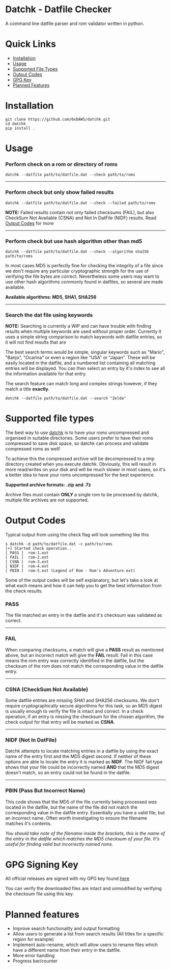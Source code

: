 # Datchk - Datfile Checker
A command line datfile parser and rom validator written in python.

# Quick Links
- [Installation](#installation)
- [Usage](#usage)
- [Supported File Types](#supported-file-types)
- [Output Codes](#output-codes)
- [GPG Key](#gpg-signing-key)
- [Planned Features](#planned-features)

# Installation
```
git clone https://github.com/0xDAWS/datchk.git
cd datchk
pip install .
```

# Usage

### Perform check on a rom or directory of roms
```
datchk --datfile path/to/datfile.dat --check path/to/roms
```
___

### Perform check but only show failed results
```
datchk --datfile path/to/datfile.dat --check --failed path/to/roms
```

**NOTE:** Failed results contain not only failed checksums (FAIL), but also CheckSum Not Available (CSNA) and Not In DatFile (NIDF) results. Read [Output Codes](#output-codes) for more
___

### Perform check but use hash algorithm other than md5
```
datchk --datfile path/to/datfile.dat --check --algorithm sha256 path/to/roms
```
In most cases MD5 is perfectly fine for checking the integrity of a file since we don't require any particular cryptographic strength for the use of verifying the file bytes are correct. Nevertheless some users may want to use other hash algorithms commonly found in datfiles, so several are made available.

**Available algorithms: MD5, SHA1, SHA256**
___

### Search the dat file using keywords
**NOTE:** Searching is currently a WIP and can have trouble with finding results when  multiple keywords are used without proper order. Currently it uses a simple string comparison to match keywords with datfile entries, so it will not find results that are 

The best search terms would be simple, singular keywords such as "Mario", "Banjo", "Ocarina" or even a region like "USA" or "Japan". These will be easily located in the datfile, and a numbered list containing all matching entries will be displayed. You can then select an entry by it's index to see all the information available for that entry.

The search feature can match long and complex strings however, if they match a title **exactly**.
```
datchk --datfile path/to/datfile.dat --search "Zelda"
```

# Supported file types
The best way to use [datchk](#datchk) is to have your roms uncompressed and organised in suitable directories. Some users prefer to have their roms compressed to save disk space, so datchk can process and validate compressed roms as well!

To achieve this the compressed archive will be decompressed to a tmp directory created when you execute datchk. Obviously, this will result in more read/writes on your disk and will be much slower in most cases, so it's a better idea to have your roms uncompressed for the best experience.

**Supported archive formats: .zip and .7z**

Archive files must contain **ONLY** a single rom to be processed by datchk, multiple file archives are not supported.

# Output Codes
Typical output from using the check flag will look something like this

```
❯ datchk -d path/to/datfile.dat -c path/to/roms
[+] Started check operation..
[ PASS ]  rom-1.ext
[ FAIL ]  rom-2.ext
[ CSNA ]  rom-3.ext
[ NIDF ]  rom-4.ext
[ PBIN ]  rom-5.ext (Legend of Rom - Rom's Adventure.ext)
```
Some of the output codes will be self explanatory, but let's take a look at what each means and how it can help you to get the best information from the check results.

### PASS
The file matched an entry in the datfile and it's checksum was validated as correct.
___

### FAIL
When comparing checksums, a match will give a **PASS** result as mentioned above, but an incorrect match will give the **FAIL** result. Fail in this case means the rom entry was correctly identified in the datfile, but the checksum of the rom does not match the corresponding value in the datfile entry.
___

### CSNA (CheckSum Not Available)
Some datfile entries are missing SHA1 and SHA256 checksums. We don't require cryptographically secure algorithms for this task, so an MD5 digest is usually enough to verify the file is intact and correct. In a check operation, if an entry is missing the checksum for the chosen algorithm, the check output for that entry will be marked as **CSNA**.
___

### NIDF (Not In DatFile)
Datchk attempts to locate matching entries in a datfile by using the exact name of the entry first and the MD5 digest second. If neither of these options are able to locate the entry it is marked as **NIDF**. The NIDF fail type shows that your file could be incorrectly named **AND** that the MD5 digest doesn't match, so an entry could not be found in the datfile.
___

### PBIN (Pass But Incorrect Name)
This code shows that the MD5 of the file currently being processed *was* located in the datfile, but the name of the file did not match the corresponding value in the datfile entry. Essentially you have a valid file, but an incorrect name. Often worth investigating to ensure the filename matches it's contents.

*You should take note of the filename inside the brackets, this is the name of the entry in the datfile which matches the MD5 checksum of your file. It's useful for finding valid but incorrectly named roms.*

# GPG Signing Key
All official releases are signed with my GPG key found [here](https://github.com/0xDAWS/Public-Keys/blob/main/0xDAWS.SigningKey.Public.asc)

You can verify the downloaded files are intact and unmodified by verifying the checksum file using this key.

# Planned features
- Improve search functionality and output formatting
- Allow users to generate a list from search results (All titles for a specific region for example)
- Implement auto-rename, which will allow users to rename files which have a different name from their entry in the datfile.
- More error handling
- Progress bar/counter